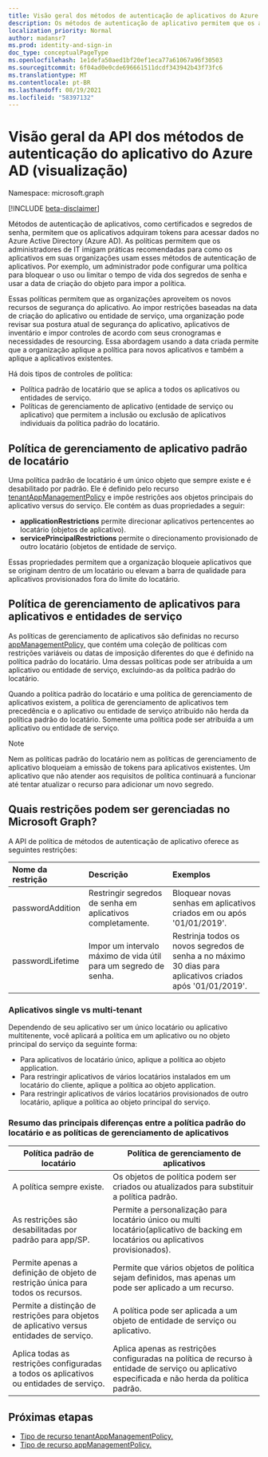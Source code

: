 ```yaml
---
title: Visão geral dos métodos de autenticação de aplicativos do Azure AD
description: Os métodos de autenticação de aplicativo permitem que os aplicativos adquiram tokens para acessar dados no Azure AD.
localization_priority: Normal
author: madansr7
ms.prod: identity-and-sign-in
doc_type: conceptualPageType
ms.openlocfilehash: 1e1defa50aed1bf20ef1eca77a61067a96f30503
ms.sourcegitcommit: 6f04ad0e0cde696661511dcdf343942b43f73fc6
ms.translationtype: MT
ms.contentlocale: pt-BR
ms.lasthandoff: 08/19/2021
ms.locfileid: "58397132"
---
```

# <a name="azure-ad-application-authentication-methods-api-overview-preview"></a>Visão geral da API dos métodos de autenticação do aplicativo do Azure AD (visualização)

Namespace: microsoft.graph

[!INCLUDE [beta-disclaimer](../../includes/beta-disclaimer.md)]

Métodos de autenticação de aplicativos, como certificados e segredos de senha, permitem que os aplicativos adquiram tokens para acessar dados no Azure Active Directory (Azure AD). As políticas permitem que os administradores de IT imigam práticas recomendadas para como os aplicativos em suas organizações usam esses métodos de autenticação de aplicativos. Por exemplo, um administrador pode configurar uma política para bloquear o uso ou limitar o tempo de vida dos segredos de senha e usar a data de criação do objeto para impor a política.

Essas políticas permitem que as organizações aproveitem os novos recursos de segurança do aplicativo. Ao impor restrições baseadas na data de criação do aplicativo ou entidade de serviço, uma organização pode revisar sua postura atual de segurança do aplicativo, aplicativos de inventário e impor controles de acordo com seus cronogramas e necessidades de resourcing. Essa abordagem usando a data criada permite que a organização aplique a política para novos aplicativos e também a aplique a aplicativos existentes.

Há dois tipos de controles de política:

- Política padrão de locatário que se aplica a todos os aplicativos ou entidades de serviço.
- Políticas de gerenciamento de aplicativo (entidade de serviço ou aplicativo) que permitem a inclusão ou exclusão de aplicativos individuais da política padrão do locatário.

## <a name="tenant-default-app-management-policy"></a>Política de gerenciamento de aplicativo padrão de locatário

Uma política padrão de locatário é um único objeto que sempre existe e é desabilitado por padrão. Ele é definido pelo recurso [tenantAppManagementPolicy](tenantappmanagementpolicy.md) e impõe restrições aos objetos principais do aplicativo versus do serviço. Ele contém as duas propriedades a seguir:

- **applicationRestrictions** permite direcionar aplicativos pertencentes ao locatário (objetos de aplicativo).
- **servicePrincipalRestrictions** permite o direcionamento provisionado de outro locatário (objetos de entidade de serviço.

Essas propriedades permitem que a organização bloqueie aplicativos que se originam dentro de um locatário ou elevam a barra de qualidade para aplicativos provisionados fora do limite do locatário.

## <a name="app-management-policy-for-applications-and-service-principals"></a>Política de gerenciamento de aplicativos para aplicativos e entidades de serviço

As políticas de gerenciamento de aplicativos são definidas no recurso [appManagementPolicy,](appmanagementpolicy.md) que contém uma coleção de políticas com restrições variáveis ou datas de imposição diferentes do que é definido na política padrão do locatário. Uma dessas políticas pode ser atribuída a um aplicativo ou entidade de serviço, excluindo-as da política padrão do locatário.

Quando a política padrão do locatário e uma política de gerenciamento de aplicativos existem, a política de gerenciamento de aplicativos tem precedência e o aplicativo ou entidade de serviço atribuído não herda da política padrão do locatário. Somente uma política pode ser atribuída a um aplicativo ou entidade de serviço.

> [!Note]
> Nem as políticas padrão do locatário nem as políticas de gerenciamento de aplicativo bloqueiam a emissão de tokens para aplicativos existentes. Um aplicativo que não atender aos requisitos de política continuará a funcionar até tentar atualizar o recurso para adicionar um novo segredo.

## <a name="what-restrictions-can-be-managed-in-microsoft-graph"></a>Quais restrições podem ser gerenciadas no Microsoft Graph?

A API de política de métodos de autenticação de aplicativo oferece as seguintes restrições:

| Nome da restrição      | Descrição                                           | Exemplos                                                                                     |
| :--------------- | :---------------------------------------------------- | :------------------------------------------------------------------------------------------- |
| passwordAddition | Restringir segredos de senha em aplicativos completamente. | Bloquear novas senhas em aplicativos criados em ou após '01/01/2019'.                        |
| passwordLifetime | Impor um intervalo máximo de vida útil para um segredo de senha.   | Restrinja todos os novos segredos de senha a no máximo 30 dias para aplicativos criados após '01/01/2019'. |

### <a name="single-vs-multi-tenant-apps"></a>Aplicativos single vs multi-tenant

Dependendo de seu aplicativo ser um único locatário ou aplicativo multitenente, você aplicará a política em um aplicativo ou no objeto principal do serviço da seguinte forma:

- Para aplicativos de locatário único, aplique a política ao objeto application.
- Para restringir aplicativos de vários locatários instalados em um locatário do cliente, aplique a política ao objeto application.
- Para restringir aplicativos de vários locatários provisionados de outro locatário, aplique a política ao objeto principal do serviço.

### <a name="summary-of-key-differences-between-the-tenant-default-policy-and-app-management-policies"></a>Resumo das principais diferenças entre a política padrão do locatário e as políticas de gerenciamento de aplicativos

| Política padrão de locatário                                                     | Política de gerenciamento de aplicativos                                                                      |
| ------------------------------------------------------------------ | --------------------------------------------------------------------------------------------------------- |
| A política sempre existe.                                              | Os objetos de política podem ser criados ou atualizados para substituir a política padrão.                                         |
| As restrições são desabilitadas por padrão para app/SP.                   | Permite a personalização para locatário único ou multi locatário(aplicativo de backing em locatários ou aplicativos provisionados).     |
| Permite apenas a definição de objeto de restrição única para todos os recursos.| Permite que vários objetos de política sejam definidos, mas apenas um pode ser aplicado a um recurso.                  |
|Permite a distinção de restrições para objetos de aplicativo versus entidades de serviço. | A política pode ser aplicada a um objeto de entidade de serviço ou aplicativo.                             |
| Aplica todas as restrições configuradas a todos os aplicativos ou entidades de serviço.              |  Aplica apenas as restrições configuradas na política de recurso à entidade de serviço ou aplicativo especificada e não herda da política padrão. |

## <a name="next-steps"></a>Próximas etapas

- [Tipo de recurso tenantAppManagementPolicy.](tenantappmanagementpolicy.md)
- [Tipo de recurso appManagementPolicy.](appmanagementpolicy.md)

